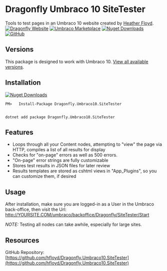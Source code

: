 # Dragonfly Umbraco 10 SiteTester #

Tools to test pages in an Umbraco 10 website created by [Heather Floyd](https://www.HeatherFloyd.com).
[![Dragonfly Website](https://img.shields.io/badge/Dragonfly-Website-A84492)](https://DragonflyLibraries.com/umbraco-packages/site-tester/) [![Umbraco Marketplace](https://img.shields.io/badge/Umbraco-Marketplace-3544B1?logo=Umbraco&logoColor=white)](https://marketplace.umbraco.com/package/Dragonfly.Umbraco10.SiteTester) [![Nuget Downloads](https://buildstats.info/nuget/Dragonfly.Umbraco10.SiteTester)](https://www.nuget.org/packages/Dragonfly.Umbraco10.SiteTester/) [![GitHub](https://img.shields.io/badge/GitHub-Sourcecode-blue?logo=github)](https://github.com/hfloyd/Dragonfly.Umbraco10.SiteTester)
## Versions ##
This package is designed to work with Umbraco 10. [View all available versions](https://DragonflyLibraries.com/umbraco-packages/site-tester/#Versions).

## Installation ##

[![Nuget Downloads](https://buildstats.info/nuget/Dragonfly.Umbraco10.SiteTester)](https://www.nuget.org/packages/Dragonfly.Umbraco10.SiteTester/)

```
PM>   Install-Package Dragonfly.Umbraco10.SiteTester


dotnet add package Dragonfly.Umbraco10.SiteTester

```


## Features ##

- Loops through all your Content nodes, attempting to "view" the page via HTTP, compiles a list of all results for display
- Checks for "on-page" errors as well as 500 errors.
- "On-page" error strings are fully customizable
- Stores test results in JSON files for later review
- Results templates are stored as cshtml views in "App_Plugins", so you can customize them, if desired

## Usage ##

After installation, make sure you are logged-in as a User in the Umbraco back-office, then visit the Url:
http://YOURSITE.COM/umbraco/backoffice/Dragonfly/SiteTester/Start

*NOTE:* Testing all nodes can take awhile, especially for large sites. 

## Resources ##

GitHub Repository: [https://github.com/hfloyd/Dragonfly.Umbraco10.SiteTester](https://github.com/hfloyd/Dragonfly.Umbraco10.SiteTester)